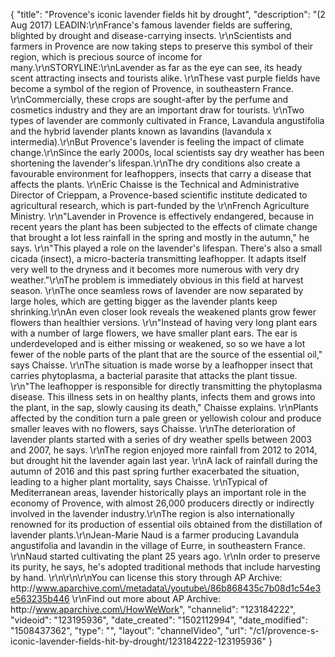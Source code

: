 {
    "title": "Provence's iconic lavender fields hit by drought",
    "description": "(2 Aug 2017) LEADIN:\r\nFrance's famous lavender fields are suffering, blighted by drought and disease-carrying insects. \r\nScientists and farmers in Provence are now taking steps to preserve this symbol of their region, which is precious source of income for many.\r\nSTORYLINE:\r\nLavender as far as the eye can see, its heady scent attracting insects and tourists alike. \r\nThese vast purple fields have become a symbol of the region of Provence, in southeastern France. \r\nCommercially, these crops are sought-after by the perfume and cosmetics industry and they are an important draw for tourists. \r\nTwo types of lavender are commonly cultivated in France, Lavandula angustifolia and the hybrid lavender plants known as lavandins (lavandula x intermedia).\r\nBut Provence's lavender is feeling the impact of climate change.\r\nSince the early 2000s, local scientists say dry weather has been shortening the lavender's lifespan.\r\nThe dry conditions also create a favourable environment for leafhoppers, insects that carry a disease that affects the plants. \r\nEric Chaisse is the Technical and Administrative Director of Crieppam, a Provence-based scientific institute dedicated to agricultural research, which is part-funded by the \r\nFrench Agriculture Ministry. \r\n\"Lavender in Provence is effectively endangered, because in recent years the plant has been subjected to the effects of climate change that brought a lot less rainfall in the spring and mostly in the autumn,\" he says. \r\n\"This played a role on the lavender's lifespan. There's also a small cicada (insect), a micro-bacteria transmitting leafhopper. It adapts itself very well to the dryness and it becomes more numerous with very dry weather.\"\r\nThe problem is immediately obvious in this field at harvest season. \r\nThe once seamless rows of lavender are now separated by large holes, which are getting bigger as the lavender plants keep shrinking.\r\nAn even closer look reveals the weakened plants grow fewer flowers than healthier versions.  \r\n\"Instead of having very long plant ears with a number of large flowers, we have smaller plant ears. The ear is underdeveloped and is either missing or weakened, so so we have a lot fewer of the noble parts of the plant that are the source of the essential oil,\" says Chaisse. \r\nThe situation is made worse by a leafhopper insect that carries phytoplasma, a bacterial parasite that attacks the plant tissue. \r\n\"The leafhopper is responsible for directly transmitting the phytoplasma disease. This illness sets in on healthy plants, infects them and grows into the plant, in the sap, slowly causing its death,\" Chaisse explains. \r\nPlants affected by the condition turn a pale green or yellowish colour and produce smaller leaves with no flowers, says Chaisse. \r\nThe deterioration of lavender plants started with a series of dry weather spells between 2003 and 2007, he says. \r\nThe region enjoyed more rainfall from 2012 to 2014, but drought hit the lavender again last year. \r\nA lack of rainfall during the autumn of 2016 and this past spring further exacerbated the situation, leading to a higher plant mortality, says Chaisse. \r\nTypical of Mediterranean areas, lavender historically plays an important role in the economy of Provence, with almost 26,000 producers directly or indirectly involved in the lavender industry.\r\nThe region is also internationally renowned for its production of essential oils obtained from the distillation of lavender plants.\r\nJean-Marie Naud is a farmer producing Lavandula angustifolia and lavandin in the village of Eurre, in southeastern France. \r\nNaud started cultivating the plant 25 years ago. \r\nIn order to preserve its purity, he says, he's adopted traditional methods that include harvesting by hand. \r\n\r\n\r\nYou can license this story through AP Archive: http:\/\/www.aparchive.com\/metadata\/youtube\/86b868435c7b08d1c54e3e563235b446 \r\nFind out more about AP Archive: http:\/\/www.aparchive.com\/HowWeWork",
    "channelid": "123184222",
    "videoid": "123195936",
    "date_created": "1502112994",
    "date_modified": "1508437362",
    "type": "",
    "layout": "channelVideo",
    "url": "\/c1\/provence-s-iconic-lavender-fields-hit-by-drought\/123184222-123195936"
}